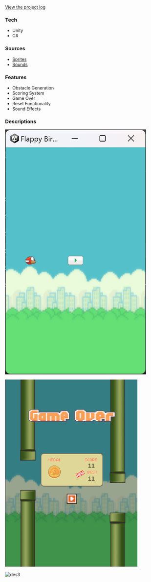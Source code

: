 [View the project log](https://henrychung98.github.io/project/flappyBirdClone/)

### Tech
- Unity
- C#

### Sources
- [Sprites](https://www.spriters-resource.com/fullview/59894/)
- [Sounds](https://pixabay.com/sound-effects/)
  
### Features
- Obstacle Generation
- Scoring System
- Game Over
- Reset Functionality
- Sound Effects

### Descriptions

![des1](/descriptions/des1.png)

![des2](/descriptions/des2.png)

![des3](/descriptions/des3.gif)
